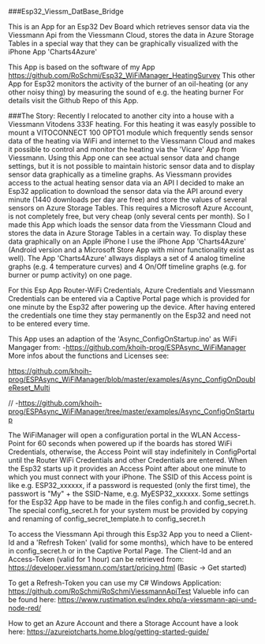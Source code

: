 ###Esp32_Viessm_DatBase_Bridge

This is an App for an Esp32 Dev Board which retrieves sensor data via the Viessmann Api from the Viessmann Cloud, stores the data in Azure Storage Tables in a special way that they can be graphically visualized with the iPhone App 'Charts4Azure' 

This App is based on the software of my App https://github.com/RoSchmi/Esp32_WiFiManager_HeatingSurvey
This other App for Esp32 monitors the activity of the burner of an oil-heating
(or any other noisy thing) by measuring the sound of e.g. the heating burner
For details visit the Github Repo of this App. 

###The Story:
Recently I relocated to another city into a house with a Viessmann Vitodens 333F
heating. 
For this heating it was easyly possible to mount a VITOCONNECT 100 OPTO1
module which frequently sends sensor data of the heating via WiFi and internet
to the Viessmann Cloud and makes it possible to control and monitor the heating 
via the 'Vicare' App from Viessmann.
Using this App one can see actual sensor data and change settings, but it is not
possible to maintain historic sensor data and to display sensor data graphically 
as a timeline graphs.
As Viessmann provides access to the actual heating sensor data via an API
I decided to make an Esp32 application to download the sensor data via the API around every minute (1440 downloads per day are free) and store the values of several sensors on Azure Storage Tables. This requires a Microsoft Azure Account, is not completely free, but very cheap (only several cents per month).
So I made this App which loads the sensor data from the Viessmann Cloud
and stores the data in Azure Storage Tables in a certain way.
To display these data graphically on an Apple iPhone I use the iPhone App
'Charts4Azure' (Android version and a Microsoft Store App with minor functionality
exist as well). The App 'Charts4Azure' allways displays a set of
4 analog timeline graphs (e.g. 4 temperature curves) and 4 On/Off timeline graphs 
(e.g. for burner or pump activity) on one page.

For this Esp App Router-WiFi Credentials, Azure Credentials and Viessmann Credentials can be entered via a Captive Portal page which is provided for one minute by the Esp32 after powering up the device. 
After having entered the credentials one time they stay permanently on the Esp32 and need not to be entered every time.

This App uses an adaption of the 'Async_ConfigOnStartup.ino' as WiFi Mangager
from: -https://github.com/khoih-prog/ESPAsync_WiFiManager 
More infos about the functions and Licenses see:

https://github.com/khoih-prog/ESPAsync_WiFiManager/blob/master/examples/Async_ConfigOnDoubleReset_Multi

// -https://github.com/khoih-prog/ESPAsync_WiFiManager/tree/master/examples/Async_ConfigOnStartup
 
The WiFiManager will open a configuration portal in the WLAN Access-Point for 60 seconds when powered up if the boards has stored WiFi Credentials, otherwise, the Access Point will stay indefinitely in ConfigPortal until the Router WiFi Credentials and other Credentials are entered.
When the Esp32 starts up it provides an Access Point after about one minute to which you must connect with your iPhone. 
The SSID of this Access point is like e.g. ESP32_xxxxxx, if a password is requested (only the first time), the passwort is "My" + the SSID-Name, e.g. MyESP32_xxxxxx.
Some settings for the Esp32 App have to be made in the files config.h and config_secret.h.
The special config_secret.h for your system must be provided by copying and renaming of config_secret_template.h to config_secret.h

To access the Viessmann Api through this Esp32 App you to need a Client-Id
and a 'Refresh Token' (valid for some months), which have to be entered in config_secret.h or in the Captive Portal Page. The Client-Id and an Access-Token (valid for 1 hour) can be retrieved from: https://developer.viessmann.com/start/pricing.html (Basic -> Get started)

To get a Refresh-Token you can use my C# Windows Application:
https://github.com/RoSchmi/RoSchmiViessmannApiTest
Valueble info can be found here: 
https://www.rustimation.eu/index.php/a-viessmann-api-und-node-red/

How to get an Azure Account and there a Storage Account have a
look here: https://azureiotcharts.home.blog/getting-started-guide/